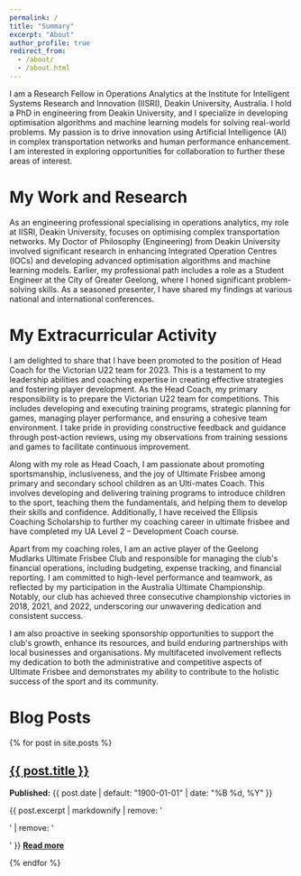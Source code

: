```yaml
---
permalink: /
title: "Summary"
excerpt: "About"
author_profile: true
redirect_from: 
  - /about/
  - /about.html
---
```


I am a Research Fellow in Operations Analytics at the Institute for Intelligent Systems Research and Innovation (IISRI), Deakin University, Australia. I hold a PhD in engineering from Deakin University, and I specialize in developing optimisation algorithms and machine learning models for solving real-world problems. My passion is to drive innovation using Artificial Intelligence (AI) in complex transportation networks and human performance enhancement. I am interested in exploring opportunities for collaboration to further these areas of interest.

My Work and Research
======
As an engineering professional specialising in operations analytics, my role at IISRI, Deakin University, focuses on optimising complex transportation networks. My Doctor of Philosophy (Engineering) from Deakin University involved significant research in enhancing Integrated Operation Centres (IOCs) and developing advanced optimisation algorithms and machine learning models. Earlier, my professional path includes a role as a Student Engineer at the City of Greater Geelong, where I honed significant problem-solving skills. As a seasoned presenter, I have shared my findings at various national and international conferences.

My Extracurricular Activity
======
I am delighted to share that I have been promoted to the position of Head Coach for the Victorian U22 team for 2023. This is a testament to my leadership abilities and coaching expertise in creating effective strategies and fostering player development. As the Head Coach, my primary responsibility is to prepare the Victorian U22 team for competitions. This includes developing and executing training programs, strategic planning for games, managing player performance, and ensuring a cohesive team environment. I take pride in providing constructive feedback and guidance through post-action reviews, using my observations from training sessions and games to facilitate continuous improvement.

Along with my role as Head Coach, I am passionate about promoting sportsmanship, inclusiveness, and the joy of Ultimate Frisbee among primary and secondary school children as an Ulti-mates Coach. This involves developing and delivering training programs to introduce children to the sport, teaching them the fundamentals, and helping them to develop their skills and confidence. Additionally, I have received the Ellipsis Coaching Scholarship to further my coaching career in ultimate frisbee and have completed my UA Level 2 – Development Coach course.

Apart from my coaching roles, I am an active player of the Geelong Mudlarks Ultimate Frisbee Club and responsible for managing the club's financial operations, including budgeting, expense tracking, and financial reporting. I am committed to high-level performance and teamwork, as reflected by my participation in the Australia Ultimate Championship. Notably, our club has achieved three consecutive championship victories in 2018, 2021, and 2022, underscoring our unwavering dedication and consistent success.

I am also proactive in seeking sponsorship opportunities to support the club's growth, enhance its resources, and build enduring partnerships with local businesses and organisations. My multifaceted involvement reflects my dedication to both the administrative and competitive aspects of Ultimate Frisbee and demonstrates my ability to contribute to the holistic success of the sport and its community.

Blog Posts
======
{% for post in site.posts %}
  <div class="{{ include.type | default: "list" }}__item">
    <article class="archive__item" itemscope itemtype="http://schema.org/CreativeWork">
      <h2 class="archive__item-title" itemprop="headline">
        <a href="{{ post.url }}" rel="permalink">{{ post.title }}</a>
      </h2>
      <p class="page__date">
        <strong><i class="fa fa-fw fa-calendar" aria-hidden="true"></i> Published:</strong> 
        <time datetime="{{ post.date | default: "1900-01-01" | date_to_xmlschema }}">{{ post.date | default: "1900-01-01" | date: "%B %d, %Y" }}</time>
      </p>
      <p class="archive__item-excerpt" itemprop="description">
        {{ post.excerpt | markdownify | remove: '<p>' | remove: '</p>' }}
        <strong><a href="{{ post.url }}" rel="permalink"> Read more</a></strong>
      </p>
    </article>
  </div>
{% endfor %}

